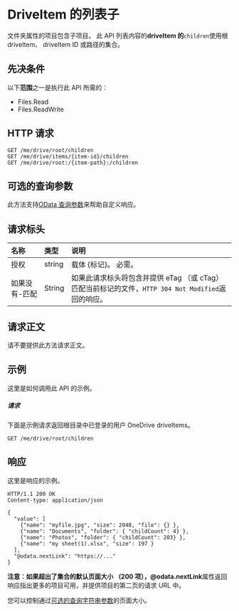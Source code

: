 # <a name="list-children-of-a-driveitem"></a>DriveItem 的列表子

文件夹属性的项目包含子项目。 此 API 列表内容的**driveItem 的**`children`使用根 driveItem、 driveItem ID 或路径的集合。

## <a name="prerequisites"></a>先决条件
以下**范围**之一是执行此 API 所需的︰

  * Files.Read
  * Files.ReadWrite

## <a name="http-request"></a>HTTP 请求
```http
GET /me/drive/root/children
GET /me/drive/items/{item-id}/children
GET /me/drive/root:/{item-path}:/children
```

## <a name="optional-query-parameters"></a>可选的查询参数
此方法支持[OData 查询参数](http://graph.microsoft.io/docs/overview/query_parameters)来帮助自定义响应。

## <a name="request-headers"></a>请求标头

| 名称          | 类型   | 说明                                                                                                                                              |
|:--------------|:-------|:---------------------------------------------------------------------------------------------------------------------------------------------------------|
| 授权 | string | 载体 {标记}。 必需。                                                                                                                                |
| 如果没有-匹配 | String | 如果此请求标头将包含并提供 eTag （或 cTag） 匹配当前标记的文件，`HTTP 304 Not Modified`返回的响应。 |

## <a name="request-body"></a>请求正文
请不要提供此方法请求正文。

## <a name="example"></a>示例
这里是如何调用此 API 的示例。

##### <a name="request"></a>请求
下面是示例请求返回根目录中已登录的用户 OneDrive driveItems。

<!-- {
  "blockType": "request",
  "name": "get_children"
}-->
```http
GET /me/drive/root/children
```

## <a name="response"></a>响应

这里是响应的示例。
<!-- {
  "blockType": "response",
  "truncated": true,
  "@odata.type": "microsoft.graph.driveItem",
  "isCollection": true
} -->
```http
HTTP/1.1 200 OK
Content-type: application/json

{
  "value": [
    {"name": "myfile.jpg", "size": 2048, "file": {} },
    {"name": "Documents", "folder": { "childCount": 4} },
    {"name": "Photos", "folder": { "childCount": 203} },
    {"name": "my sheet(1).xlsx", "size": 197 }
  ],
  "@odata.nextLink": "https://..."
}
```

**注意︰**如果超出了集合的默认页面大小 （200 项），**@odata.nextLink**属性返回响应指出更多的项目可用，并提供项目的第二页的请求 URL 中。

您可以控制通过[可选的查询字符串参数](https://dev.onedrive.com/odata/optional-query-parameters.htm)的页面大小。

<!-- uuid: 8fcb5dbc-d5aa-4681-8e31-b001d5168d79
2015-10-25 14:57:30 UTC -->
<!-- {
  "type": "#page.annotation",
  "description": "List the children of an item.",
  "keywords": "list,children,collection",
  "section": "documentation",
  "tocPath": "OneDrive/DriveItem/List children"
} -->
